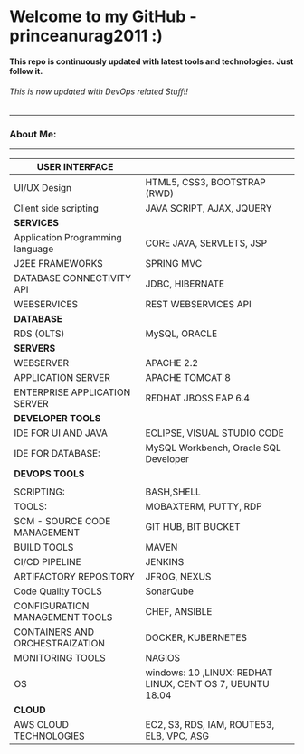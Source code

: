 # Welcome to my GitHub  - princeanurag2011 :)
#### This repo is continuously updated with latest tools and technologies. Just follow it.
###### This is now updated with DevOps related Stuff!! 
----------------
### About Me:
--------------------------------

|USER INTERFACE   |                     |
|-----------------|----------------------------|
|UI/UX Design         |  HTML5, CSS3, BOOTSTRAP (RWD)|
|Client side scripting| JAVA SCRIPT, AJAX, JQUERY |
|**SERVICES**||
|Application Programming language| CORE JAVA, SERVLETS, JSP|
|J2EE FRAMEWORKS| SPRING MVC |
|DATABASE CONNECTIVITY API| JDBC, HIBERNATE|
|WEBSERVICES| REST WEBSERVICES API|
|**DATABASE**|                |
|RDS (OLTS) | MySQL, ORACLE|
|**SERVERS**||
|WEBSERVER| APACHE 2.2|
|APPLICATION SERVER| APACHE TOMCAT 8 |
|ENTERPRISE APPLICATION SERVER| REDHAT JBOSS EAP 6.4|
|**DEVELOPER TOOLS**||
|IDE FOR UI AND JAVA| ECLIPSE, VISUAL STUDIO CODE|
|IDE FOR DATABASE:| MySQL Workbench, Oracle SQL Developer|
| **DEVOPS TOOLS**|                                              |
| | |
| SCRIPTING: | BASH,SHELL |
| TOOLS: | MOBAXTERM, PUTTY, RDP |
|SCM - SOURCE CODE MANAGEMENT |GIT HUB, BIT BUCKET|
|BUILD TOOLS|MAVEN|
|CI/CD PIPELINE|JENKINS|
|ARTIFACTORY REPOSITORY|JFROG, NEXUS|
|Code Quality TOOLS|SonarQube|
|CONFIGURATION MANAGEMENT TOOLS|CHEF, ANSIBLE|
|CONTAINERS AND ORCHESTRAIZATION|DOCKER, KUBERNETES |
|MONITORING TOOLS|NAGIOS|
|OS|windows: 10 ,LINUX:  REDHAT LINUX, CENT OS 7, UBUNTU 18.04 |
|**CLOUD**|
|AWS CLOUD TECHNOLOGIES| EC2, S3, RDS, IAM, ROUTE53, ELB, VPC, ASG|
